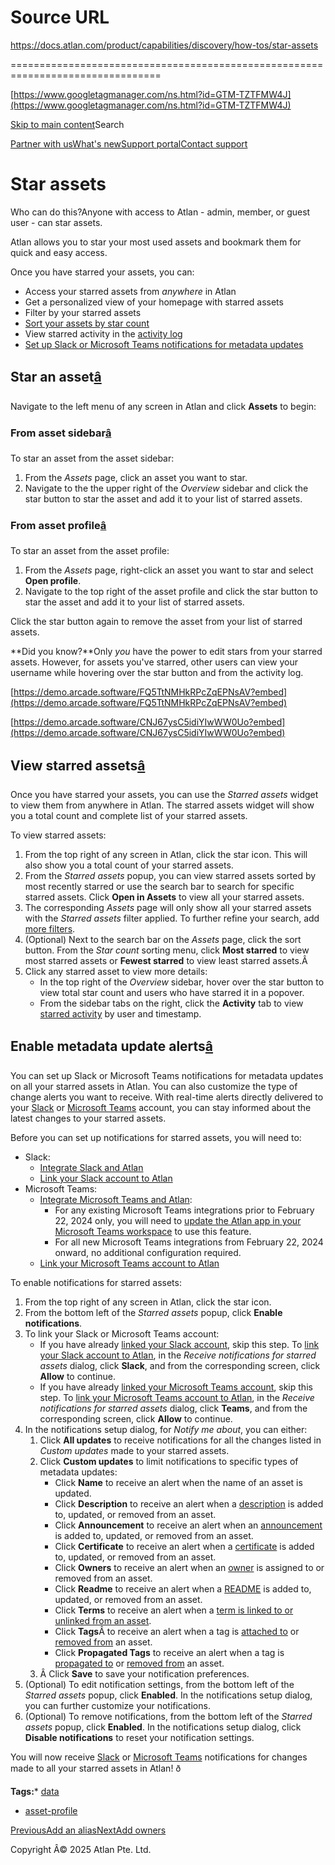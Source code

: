 # Source URL
https://docs.atlan.com/product/capabilities/discovery/how-tos/star-assets

================================================================================

<!--
canonical: https://docs.atlan.com/product/capabilities/discovery/how-tos/star-assets
link-alternate: https://docs.atlan.com/product/capabilities/discovery/how-tos/star-assets
meta-description: :::warning Who can do this? Anyone with access to Atlan - admin, member, or guest user - can star assets.
meta-docsearch:docusaurus_tag: docs-default-current
meta-docsearch:language: en
meta-docsearch:version: current
meta-docusaurus_locale: en
meta-docusaurus_tag: docs-default-current
meta-docusaurus_version: current
meta-generator: Docusaurus v3.8.1
meta-og-description: :::warning Who can do this? Anyone with access to Atlan - admin, member, or guest user - can star assets.
meta-og-locale: en
meta-og-title: Star assets | Atlan Documentation
meta-og-url: https://docs.atlan.com/product/capabilities/discovery/how-tos/star-assets
meta-twitter:card: summary_large_image
meta-viewport: width=device-width,initial-scale=1
title: Star assets | Atlan Documentation
-->

[https://www.googletagmanager.com/ns.html?id=GTM-TZTFMW4J](https://www.googletagmanager.com/ns.html?id=GTM-TZTFMW4J)

[Skip to main content](#__docusaurus_skipToContent_fallback)Search

[Partner with us](https://docs.google.com/forms/d/e/1FAIpQLScuAIhCm2GS7YFstrOjawbP8J7PUmOynQo7wI2yGCcCyEcVSw/viewform)[What's new](https://shipped.atlan.com/)[Support portal](https://atlan.zendesk.com/auth/v2/login/signin?return_to=https%3A%2F%2Fatlan.zendesk.com%2Fhc%2Fen-us&theme=hc&locale=en-us&brand_id=1900000425113&auth_origin=1900000425113%2Cfalse%2Ctrue)[Contact support](/support/submit-request)

Star assets
===========

Who can do this?Anyone with access to Atlan \- admin, member, or guest user \- can star assets.

Atlan allows you to star your most used assets and bookmark them for quick and easy access.

Once you have starred your assets, you can:

* Access your starred assets from *anywhere* in Atlan
* Get a personalized view of your homepage with starred assets
* Filter by your starred assets
* [Sort your assets by star count](/product/capabilities/discovery/how-tos/search-and-discover-assets)
* View starred activity in the [activity log](/product/capabilities/discovery/faq#what-is-an-activity-log)
* [Set up Slack or Microsoft Teams notifications for metadata updates](/product/capabilities/discovery/how-tos/star-assets)

Star an asset[â](#star-an-asset "Direct link to Star an asset")
-----------------------------------------------------------------

Navigate to the left menu of any screen in Atlan and click **Assets** to begin:

### From asset sidebar[â](#from-asset-sidebar "Direct link to From asset sidebar")

To star an asset from the asset sidebar:

1. From the *Assets* page, click an asset you want to star.
2. Navigate to the the upper right of the *Overview* sidebar and click the star button to star the asset and add it to your list of starred assets.

### From asset profile[â](#from-asset-profile "Direct link to From asset profile")

To star an asset from the asset profile:

1. From the *Assets* page, right\-click an asset you want to star and select **Open profile**.
2. Navigate to the top right of the asset profile and click the star button to star the asset and add it to your list of starred assets.

Click the star button again to remove the asset from your list of starred assets.

**Did you know?**Only *you* have the power to edit stars from your starred assets. However, for assets you've starred, other users can view your username while hovering over the star button and from the activity log.

[https://demo.arcade.software/FQ5TtNMHkRPcZqEPNsAV?embed](https://demo.arcade.software/FQ5TtNMHkRPcZqEPNsAV?embed)

[https://demo.arcade.software/CNJ67ysC5idiYIwWW0Uo?embed](https://demo.arcade.software/CNJ67ysC5idiYIwWW0Uo?embed)

View starred assets[â](#view-starred-assets "Direct link to View starred assets")
-----------------------------------------------------------------------------------

Once you have starred your assets, you can use the *Starred assets* widget to view them from anywhere in Atlan. The starred assets widget will show you a total count and complete list of your starred assets.

To view starred assets:

1. From the top right of any screen in Atlan, click the star icon. This will also show you a total count of your starred assets.
2. From the *Starred assets* popup, you can view starred assets sorted by most recently starred or use the search bar to search for specific starred assets. Click **Open in Assets** to view all your starred assets.
3. The corresponding *Assets* page will only show all your starred assets with the *Starred assets* filter applied. To further refine your search, add [more filters](/product/capabilities/discovery/how-tos/use-the-filters-menu).
4. (Optional) Next to the search bar on the *Assets* page, click the sort button. From the *Star count* sorting menu, click **Most starred** to view most starred assets or **Fewest starred** to view least starred assets.Â
5. Click any starred asset to view more details:
    * In the top right of the *Overview* sidebar, hover over the star button to view total star count and users who have starred it in a popover.
    * From the sidebar tabs on the right, click the **Activity** tab to view [starred activity](/product/capabilities/discovery/faq#what-is-an-activity-log) by user and timestamp.

Enable metadata update alerts[â](#enable-metadata-update-alerts "Direct link to Enable metadata update alerts")
-----------------------------------------------------------------------------------------------------------------

You can set up Slack or Microsoft Teams notifications for metadata updates on all your starred assets in Atlan. You can also customize the type of change alerts you want to receive. With real\-time alerts directly delivered to your [Slack](/product/integrations/collaboration/slack/how-tos/link-your-slack-account) or [Microsoft Teams](/product/integrations/collaboration/microsoft-teams/how-tos/link-your-microsoft-teams-account) account, you can stay informed about the latest changes to your starred assets.

Before you can set up notifications for starred assets, you will need to:

* Slack:
    + [Integrate Slack and Atlan](/product/integrations/collaboration/slack/how-tos/integrate-slack)
    + [Link your Slack account to Atlan](/product/integrations/collaboration/slack/how-tos/link-your-slack-account)
* Microsoft Teams:
    + [Integrate Microsoft Teams and Atlan](/product/integrations/collaboration/microsoft-teams/how-tos/integrate-microsoft-teams):
        - For any existing Microsoft Teams integrations prior to February 22, 2024 only, you will need to [update the Atlan app in your Microsoft Teams workspace](/product/integrations/collaboration/microsoft-teams/how-tos/integrate-microsoft-teams) to use this feature.
        - For all new Microsoft Teams integrations from February 22, 2024 onward, no additional configuration required.
    + [Link your Microsoft Teams account to Atlan](/product/integrations/collaboration/microsoft-teams/how-tos/link-your-microsoft-teams-account)

To enable notifications for starred assets:

1. From the top right of any screen in Atlan, click the star icon.
2. From the bottom left of the *Starred assets* popup, click **Enable notifications**.
3. To link your Slack or Microsoft Teams account:
    * If you have already [linked your Slack account](/product/integrations/collaboration/slack/how-tos/link-your-slack-account), skip this step. To [link your Slack account to Atlan](/product/integrations/collaboration/slack/how-tos/link-your-slack-account), in the *Receive notifications for starred assets* dialog, click **Slack**, and from the corresponding screen, click **Allow** to continue.
    * If you have already [linked your Microsoft Teams account](/product/integrations/collaboration/microsoft-teams/how-tos/link-your-microsoft-teams-account), skip this step. To [link your Microsoft Teams account to Atlan](/product/integrations/collaboration/microsoft-teams/how-tos/link-your-microsoft-teams-account), in the *Receive notifications for starred assets* dialog, click **Teams**, and from the corresponding screen, click **Allow** to continue.
4. In the notifications setup dialog, for *Notify me about*, you can either:
    1. Click **All updates** to receive notifications for all the changes listed in *Custom updates* made to your starred assets.
    2. Click **Custom updates** to limit notifications to specific types of metadata updates:
        * Click **Name** to receive an alert when the name of an asset is updated.
        * Click **Description** to receive an alert when a [description](/product/capabilities/discovery/how-tos/add-descriptions) is added to, updated, or removed from an asset.
        * Click **Announcement** to receive an alert when an [announcement](/product/integrations/communication/smtp-and-announcements/how-tos/create-announcements) is added to, updated, or removed from an asset.
        * Click **Certificate** to receive an alert when a [certificate](/product/capabilities/discovery/how-tos/add-certificates) is added to, updated, or removed from an asset.
        * Click **Owners** to receive an alert when an [owner](/product/capabilities/discovery/how-tos/add-owners) is assigned to or removed from an asset.
        * Click **Readme** to receive an alert when a [README](/product/integrations) is added to, updated, or removed from an asset.
        * Click **Terms** to receive an alert when a [term is linked to or unlinked from an asset](/product/capabilities/governance/glossary/how-tos/link-terms-to-assets).
        * Click **Tags**Â to receive an alert when a tag is [attached to](/product/capabilities/governance/tags/how-tos/attach-a-tag) or [removed from](/product/capabilities/governance/tags/how-tos/remove-a-tag) an asset.
        * Click **Propagated Tags** to receive an alert when a tag is [propagated to](/product/capabilities/governance/tags/how-tos/attach-a-tag) or [removed from](/product/capabilities/governance/tags/how-tos/remove-a-tag) an asset.
    3. Â Click **Save** to save your notification preferences.
5. (Optional) To edit notification settings, from the bottom left of the *Starred assets* popup, click **Enabled**. In the notifications setup dialog, you can further customize your notifications.
6. (Optional) To remove notifications, from the bottom left of the *Starred assets* popup, click **Enabled**. In the notifications setup dialog, click **Disable notifications** to reset your notification settings.

You will now receive [Slack](/product/integrations/collaboration/slack/how-tos/integrate-slack) or [Microsoft Teams](/product/integrations/collaboration/microsoft-teams/how-tos/integrate-microsoft-teams) notifications for changes made to all your starred assets in Atlan! ð

**Tags:*** [data](/tags/data)
* [asset\-profile](/tags/asset-profile)

[PreviousAdd an alias](/product/capabilities/discovery/how-tos/add-an-alias)[NextAdd owners](/product/capabilities/discovery/how-tos/add-owners)

Copyright Â© 2025 Atlan Pte. Ltd.

